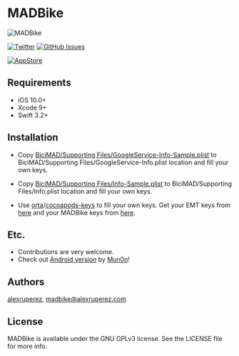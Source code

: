# MADBike
![MADBike](http://drunkcode.org/wp-content/uploads/2016/01/Icono-300x300.png)

[![Twitter](https://img.shields.io/badge/contact-@alexruperez-0FABFF.svg?style=flat)](http://twitter.com/alexruperez)
[![GitHub Issues](http://img.shields.io/github/issues/alexruperez/MADBike.svg?style=flat)](http://github.com/alexruperez/MADBike/issues)

[![AppStore](https://www.madbikeapp.com/images/App_Store_Badge_US-300x89.png)](https://itunes.apple.com/us/app/madbike/id1067596651?ls=1&mt=8&at=1000ln7E&pt=89791805&ct=MADBike)

## Requirements

- iOS 10.0+
- Xcode 9+
- Swift 3.2+

## Installation

- Copy [BiciMAD/Supporting Files/GoogleService-Info-Sample.plist](https://github.com/alexruperez/MADBike/blob/master/BiciMAD/Supporting%20Files/GoogleService-Info-Sample.plist) to BiciMAD/Supporting Files/GoogleService-Info.plist location and fill your own keys.

- Copy [BiciMAD/Supporting Files/Info-Sample.plist](https://github.com/alexruperez/MADBike/blob/master/BiciMAD/Supporting%20Files/Info-Sample.plist) to BiciMAD/Supporting Files/Info.plist location and fill your own keys.

- Use [orta](https://github.com/orta)/[cocoapods-keys](https://github.com/orta/cocoapods-keys#alternative-usage) to fill your own keys. Get your EMT keys from [here](http://opendata.emtmadrid.es/Formulario.aspx) and your MADBike keys from [here](https://www.madbikeapp.com/users/sign_up).

## Etc.

* Contributions are very welcome.
* Check out [Android version](https://github.com/Mun0n/MADBike) by [Mun0n](https://github.com/Mun0n)!

## Authors

[alexruperez](https://github.com/alexruperez), madbike@alexruperez.com

## License

MADBike is available under the GNU GPLv3 license. See the LICENSE file for more info.
